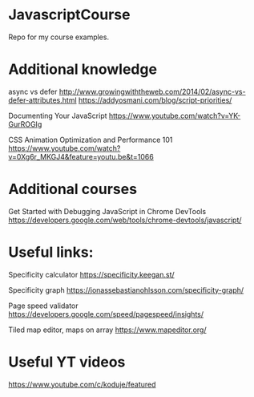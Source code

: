 # JavascriptCourse
Repo for my course examples.

# Additional knowledge

  async vs defer
  http://www.growingwiththeweb.com/2014/02/async-vs-defer-attributes.html 
  https://addyosmani.com/blog/script-priorities/
  
  Documenting Your JavaScript
  https://www.youtube.com/watch?v=YK-GurROGIg
  
  CSS Animation Optimization and Performance 101
  https://www.youtube.com/watch?v=0Xg6r_MKGJ4&feature=youtu.be&t=1066

# Additional courses
  
  Get Started with Debugging JavaScript in Chrome DevTools
  https://developers.google.com/web/tools/chrome-devtools/javascript/

# Useful links:
  
  Specificity calculator
  https://specificity.keegan.st/
  
  Specificity graph
  https://jonassebastianohlsson.com/specificity-graph/
  
  Page speed validator
  https://developers.google.com/speed/pagespeed/insights/
  
  Tiled map editor, maps on array
  https://www.mapeditor.org/

# Useful YT videos
  
  https://www.youtube.com/c/koduje/featured
  

